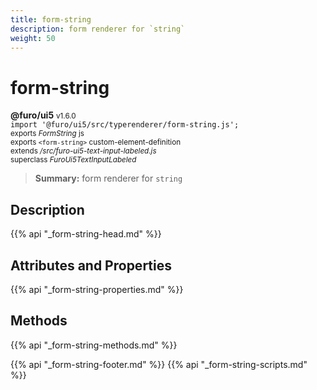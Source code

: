 ```yaml
---
title: form-string
description: form renderer for `string`
weight: 50
---
```


# form-string
**@furo/ui5** <small>v1.6.0</small>
<br>`import '@furo/ui5/src/typerenderer/form-string.js';`<small>
<br>exports *FormString* js
<br>exports `<form-string>` custom-element-definition
<br>extends */src/furo-ui5-text-input-labeled.js*
<br>superclass *FuroUi5TextInputLabeled*</small>

> **Summary:** form renderer for `string`

## Description



{{% api "_form-string-head.md" %}}

## Attributes and Properties
{{% api "_form-string-properties.md" %}}



## Methods
{{% api "_form-string-methods.md" %}}





{{% api "_form-string-footer.md" %}}
{{% api "_form-string-scripts.md" %}}
